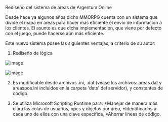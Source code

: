 Rediseño del sistema de áreas de Argentum Online

Desde hace ya algunos años dicho MMORPG cuenta con un sistema que divide el mapa en áreas para hacer más eficiente el envío de información a los clientes. El asunto es que dicha implementación, que viene por defecto con el juego, puede hacerse aún más eficiente.

Este nuevo sistema posee las siguientes ventajas, a criterio de su autor:

1) Rediseño de lógica

![image](https://user-images.githubusercontent.com/34247356/236646045-c3f39914-3460-49e5-a218-ca60b45aef48.png)

![image](https://user-images.githubusercontent.com/34247356/236646115-1dd565e8-eec1-4584-b9b7-6b0ef6168c3d.png)

2) Es modificable desde archivos .ini, .dat (véase los archivos: areas.dat y areaspos.ini incluidos en la carpeta 'dats' del servidor), y constantes de código.

3) Se utiliza Microsoft Scripting Runtime para:
  *Manejar de manera más clara las colas de usuarios, npcs y objetos por área,
  *Identificarlos a cada uno de ellos con una clave específica,
  *Ahorrar líneas de código.

